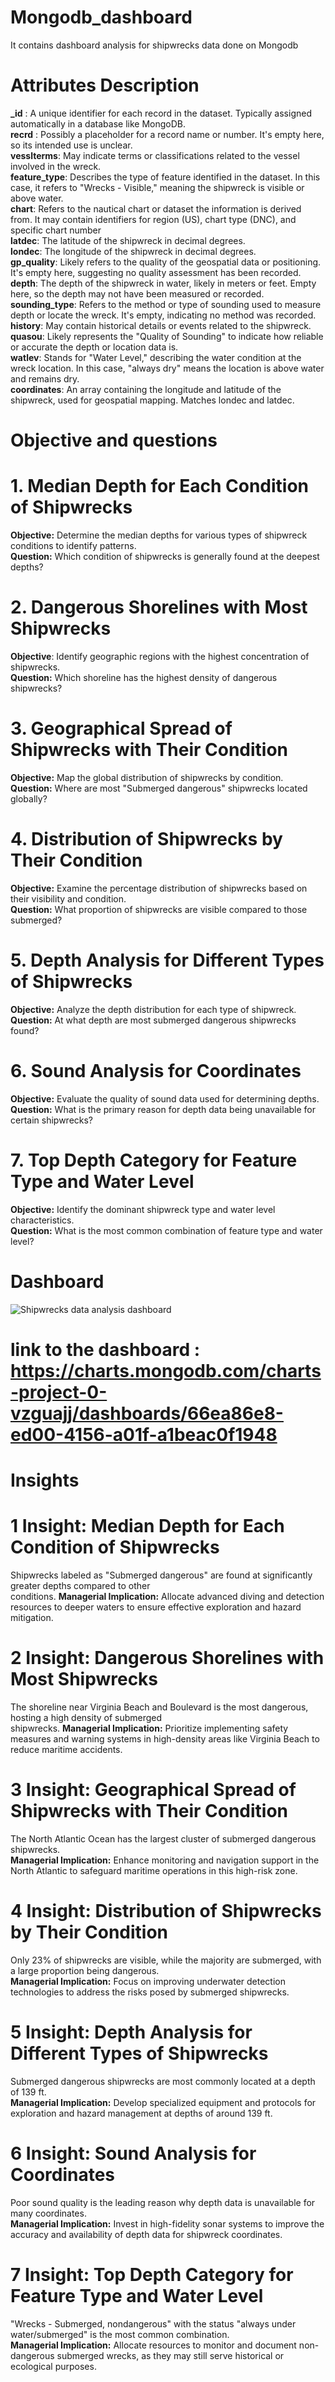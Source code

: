 # Mongodb_dashboard
It contains dashboard analysis for shipwrecks data done on Mongodb<br/> 

# Attributes Description
**_id** : A unique identifier for each record in the dataset. Typically assigned automatically in a database like MongoDB.<br/>
**recrd** : Possibly a placeholder for a record name or number. It's empty here, so its intended use is unclear.<br/>
**vesslterms**: May indicate terms or classifications related to the vessel involved in the wreck.<br/> 
**feature_type**: Describes the type of feature identified in the dataset. In this case, it refers to "Wrecks - Visible," meaning the shipwreck is visible or above water.<br/>
**chart**: Refers to the nautical chart or dataset the information is derived from. It may contain identifiers for region (US), chart type (DNC), and specific chart number<br/> 
**latdec**: The latitude of the shipwreck in decimal degrees.<br/>
**londec**: The longitude of the shipwreck in decimal degrees.<br/>
**gp_quality**: Likely refers to the quality of the geospatial data or positioning. It's empty here, suggesting no quality assessment has been recorded.<br/>
**depth**: The depth of the shipwreck in water, likely in meters or feet. Empty here, so the depth may not have been measured or recorded.<br/>
**sounding_type**: Refers to the method or type of sounding used to measure depth or locate the wreck. It's empty, indicating no method was recorded.<br/>
**history**: May contain historical details or events related to the shipwreck.<br/> 
**quasou**: Likely represents the "Quality of Sounding" to indicate how reliable or accurate the depth or location data is.<br/>
**watlev**: Stands for "Water Level," describing the water condition at the wreck location. In this case, "always dry" means the location is above water and remains dry.<br/>
**coordinates**: An array containing the longitude and latitude of the shipwreck, used for geospatial mapping. Matches londec and latdec.<br/>

# Objective and questions<br/>  

# 1. Median Depth for Each Condition of Shipwrecks<br/>
**Objective:** Determine the median depths for various types of shipwreck conditions to identify patterns.<br/>
**Question:** Which condition of shipwrecks is generally found at the deepest depths?<br/>
# 2. Dangerous Shorelines with Most Shipwrecks<br/>
**Objective**: Identify geographic regions with the highest concentration of shipwrecks.<br/>
**Question:** Which shoreline has the highest density of dangerous shipwrecks?<br/>
# 3. Geographical Spread of Shipwrecks with Their Condition<br/>
**Objective:** Map the global distribution of shipwrecks by condition.<br/>
**Question:** Where are most "Submerged dangerous" shipwrecks located globally?<br/>
# 4. Distribution of Shipwrecks by Their Condition<br/>
**Objective:** Examine the percentage distribution of shipwrecks based on their visibility and condition.<br/>
**Question:** What proportion of shipwrecks are visible compared to those submerged?<br/>
# 5. Depth Analysis for Different Types of Shipwrecks<br/>
**Objective:** Analyze the depth distribution for each type of shipwreck.<br/>
**Question:** At what depth are most submerged dangerous shipwrecks found?<br/>
# 6. Sound Analysis for Coordinates<br/>
**Objective:** Evaluate the quality of sound data used for determining depths.<br/>
**Question:** What is the primary reason for depth data being unavailable for certain shipwrecks?<br/>
# 7. Top Depth Category for Feature Type and Water Level<br/>
**Objective:** Identify the dominant shipwreck type and water level characteristics.<br/>
**Question:** What is the most common combination of feature type and water level?<br/>

# Dashboard

![Shipwrecks data analysis dashboard](https://github.com/user-attachments/assets/c4a08f84-0610-4327-a26f-4574cfa6c307)

# link to the dashboard : https://charts.mongodb.com/charts-project-0-vzguajj/dashboards/66ea86e8-ed00-4156-a01f-a1beac0f1948

# Insights<br/>

# 1 **Insight:** Median Depth for Each Condition of Shipwrecks<br/>
Shipwrecks labeled as "Submerged dangerous" are found at significantly greater depths compared to other<br/> conditions.
**Managerial Implication:** Allocate advanced diving and detection resources to deeper waters to ensure effective exploration and hazard mitigation.
# 2 **Insight:** Dangerous Shorelines with Most Shipwrecks<br/>
The shoreline near Virginia Beach and Boulevard is the most dangerous, hosting a high density of submerged<br/> shipwrecks.
**Managerial Implication:** Prioritize implementing safety measures and warning systems in high-density areas like Virginia Beach to reduce maritime accidents.
# 3 **Insight:** Geographical Spread of Shipwrecks with Their Condition<br/>
The North Atlantic Ocean has the largest cluster of submerged dangerous shipwrecks.<br/>
**Managerial Implication:** Enhance monitoring and navigation support in the North Atlantic to safeguard maritime operations in this high-risk zone.
# 4 **Insight:** Distribution of Shipwrecks by Their Condition<br/>
Only 23% of shipwrecks are visible, while the majority are submerged, with a large proportion being dangerous.<br/>
**Managerial Implication:** Focus on improving underwater detection technologies to address the risks posed by submerged shipwrecks.
# 5 **Insight:** Depth Analysis for Different Types of Shipwrecks<br/>
Submerged dangerous shipwrecks are most commonly located at a depth of 139 ft.<br/>
**Managerial Implication:** Develop specialized equipment and protocols for exploration and hazard management at depths of around 139 ft.
# 6 **Insight:** Sound Analysis for Coordinates<br/>
Poor sound quality is the leading reason why depth data is unavailable for many coordinates.<br/>
**Managerial Implication:** Invest in high-fidelity sonar systems to improve the accuracy and availability of depth data for shipwreck coordinates.
# 7 **Insight:** Top Depth Category for Feature Type and Water Level<br/>
"Wrecks - Submerged, nondangerous" with the status "always under water/submerged" is the most common combination.<br/>
**Managerial Implication:** Allocate resources to monitor and document non-dangerous submerged wrecks, as they may still serve historical or ecological purposes.
